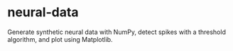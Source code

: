 # neural-data
Generate synthetic neural data with NumPy, detect spikes with a threshold algorithm, and plot using Matplotlib.
